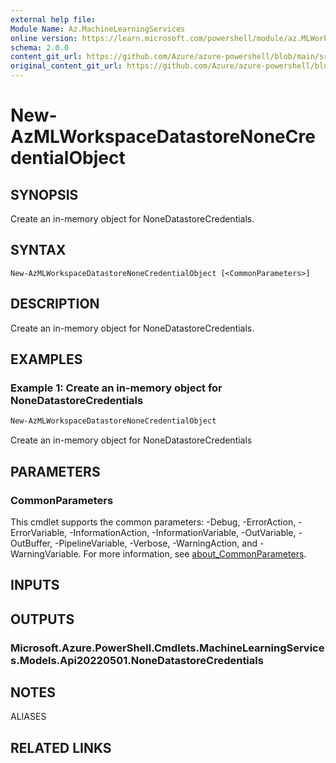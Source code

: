 ```yaml
---
external help file: 
Module Name: Az.MachineLearningServices
online version: https://learn.microsoft.com/powershell/module/az.MLWorkspace/new-AzMLWorkspaceDatastoreNoneCredentialObject
schema: 2.0.0
content_git_url: https://github.com/Azure/azure-powershell/blob/main/src/MachineLearningServices/help/New-AzMLWorkspaceDatastoreNoneCredentialObject.md
original_content_git_url: https://github.com/Azure/azure-powershell/blob/main/src/MachineLearningServices/help/New-AzMLWorkspaceDatastoreNoneCredentialObject.md
---
```


# New-AzMLWorkspaceDatastoreNoneCredentialObject

## SYNOPSIS
Create an in-memory object for NoneDatastoreCredentials.

## SYNTAX

```
New-AzMLWorkspaceDatastoreNoneCredentialObject [<CommonParameters>]
```

## DESCRIPTION
Create an in-memory object for NoneDatastoreCredentials.

## EXAMPLES

### Example 1: Create an in-memory object for NoneDatastoreCredentials
```powershell
New-AzMLWorkspaceDatastoreNoneCredentialObject
```

Create an in-memory object for NoneDatastoreCredentials

## PARAMETERS

### CommonParameters
This cmdlet supports the common parameters: -Debug, -ErrorAction, -ErrorVariable, -InformationAction, -InformationVariable, -OutVariable, -OutBuffer, -PipelineVariable, -Verbose, -WarningAction, and -WarningVariable. For more information, see [about_CommonParameters](http://go.microsoft.com/fwlink/?LinkID=113216).

## INPUTS

## OUTPUTS

### Microsoft.Azure.PowerShell.Cmdlets.MachineLearningServices.Models.Api20220501.NoneDatastoreCredentials

## NOTES

ALIASES

## RELATED LINKS

